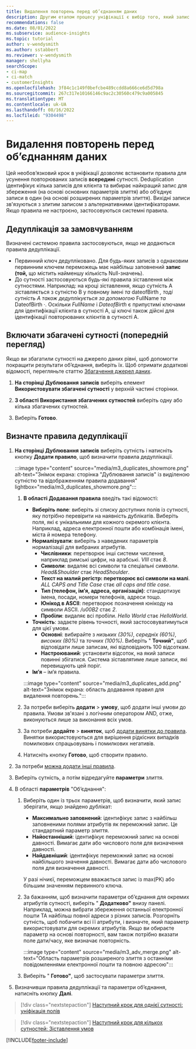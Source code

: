 ```yaml
---
title: Видалення повторень перед об’єднанням даних
description: Другим етапом процесу уніфікації є вибір того, який запис зберігати при знаходженні дублікатів.
recommendations: false
ms.date: 08/01/2022
ms.subservice: audience-insights
ms.topic: tutorial
author: v-wendysmith
ms.author: sstabbert
ms.reviewer: v-wendysmith
manager: shellyha
searchScope:
- ci-map
- ci-match
- customerInsights
ms.openlocfilehash: 3f84c1c149f0befcbe489ccdd8a666ce6d5d798a
ms.sourcegitcommit: 267c317e10166146c9ac2c30560c479c9a005845
ms.translationtype: MT
ms.contentlocale: uk-UA
ms.lasthandoff: 08/16/2022
ms.locfileid: "9304498"
---
```

# <a name="remove-duplicates-before-unifying-data"></a>Видалення повторень перед об’єднанням даних

Цей необов’язковий крок в уніфікації дозволяє встановити правила для усунення повторюваних записів **всередині** сутності. Deduplication ідентифікує кілька записів для клієнта та вибирає найкращий запис для збереження (на основі основних параметрів злиття) або об’єднує записи в один (на основі розширених параметрів злиття). Вихідні записи зв'язуються з злитим записом з альтернативними ідентифікаторами. Якщо правила не настроєно, застосовуються системні правила.

## <a name="default-deduplication"></a>Дедуплікація за замовчуванням

Визначені системою правила застосовуються, якщо не додаються правила дедуплікації.

- Первинний ключ дедупліковано.
  Для будь-яких записів з однаковим первинним ключем переможець має найбільш заповнений **запис (той,** що містить найменшу кількість Null-значень).
- До сутності застосовуються будь-які правила зіставлення між сутностями.
  Наприклад: на кроці зіставлення, якщо сутність A зіставляється з сутністю B у повному імені *та* dateofBirth *, тоді сутність A також дедуплікується за допомогою* FullName *та* DateofBirth *·*. Оскільки *FullName* і *DateofBirth* є припустимі ключами для ідентифікації клієнта в сутності А, ці ключі також дійсні для ідентифікації повторюваних клієнтів в сутності А.

## <a name="include-enriched-entities-preview"></a>Включати збагачені сутності (попередній перегляд)

Якщо ви збагатили сутності на джерело даних рівні, щоб допомогти покращити результати об’єднання, виберіть їх. Щоб отримати додаткові відомості, перегляньте статтю [Збагачення джерел даних](data-sources-enrichment.md).

1. **На сторінці Дублювання записів** виберіть елемент **Використовувати збагачені сутності** у верхній частині сторінки.

1. **З області Використання збагачених сутностей** виберіть одну або кілька збагачених сутностей.

1. Виберіть **Готово**.

## <a name="define-deduplication-rules"></a>Визначте правила дедуплікації

1. **На сторінці Дублювання записів** виберіть сутність і натисніть кнопку **Додати правило**, щоб визначити правила дедуплікації.

   :::image type="content" source="media/m3_duplicates_showmore.png" alt-text="Знімок екрана: сторінка &quot;Дублювання записів&quot; із виділеною сутністю та відображенням правила додавання"  lightbox="media/m3_duplicates_showmore.png":::

   1. **В області Додавання правила** введіть такі відомості:
      - **Виберіть поле**: виберіть зі списку доступних полів із сутності, яку потрібно перевірити на наявність дублікатів. Виберіть поля, які є унікальними для кожного окремого клієнта. Наприклад, адреса електронної пошти або комбінація імені, міста й номера телефону.
      - **Нормалізувати**: виберіть з наведених параметрів нормалізації для вибраних атрибутів.
        - **Числівники**: перетворює інші системи числення, наприклад римські цифри, на арабські. *VIII* стає *8*.
        - **Символи**: видаляє всі символи та спеціальні символи. *Head&Shoulder* стає *HeadShoulder*.
        - **Текст на малий регістр: перетворює всі символи на малі**. *ALL CAPS and Title Case* стає *all caps and title case*.
        - **Тип (телефон, ім’я, адреса, організація)**: стандартизує імена, посади, номери телефонів, адреси тощо.
        - **Юнікод в ASCII**: перетворює позначення юнікоду на символи ASCII. */u00B2* стає *2*.
        - **Пробіли**: видаляє всі пробіли. *Hello   World* стає *HelloWorld*.
      - **Точність**: задаєте рівень точності, який застосовуватимуться для цієї умови.
        - **Основні**: вибирайте з *низьких (30%)*, *середніх (60%)*, *високих (80%)* та *точних (100%)*. Виберіть " **Точний"**, щоб відповідати лише записам, які відповідають 100 відсоткам.
        - **Настроюваний**: установити відсоток, на який записи повинні збігатися. Система зіставлятиме лише записи, які перевищують цей поріг.
      - **Ім’я** – ім’я правила.

      :::image type="content" source="media/m3_duplicates_add.png" alt-text="Знімок екрана: область додавання правил для видалення повторень.":::

   1. За потреби виберіть **додати** > **умову**, щоб додати інші умови до правила. Умови зв'язані з логічним оператором AND, отже, виконуються лише за виконання всіх умов.

   1. За потреби **додайте** > **виняток**, щоб [додати винятки до правила](match-entities.md#add-exceptions-to-a-rule). Винятки використовуються для вирішення рідкісних випадків помилкових спрацьовувань і помилкових негативів.

   1. Натисніть кнопку **Готово**, щоб створити правило.

1. За потреби [можна додати інші правила](#define-deduplication-rules).

1. Виберіть сутність, а потім відредагуйте **параметри** злиття.

1. В області **параметрів** "Об’єднання":
   1. Виберіть один із трьох параметрів, щоб визначити, який запис зберігати, якщо знайдено дублікат:
      - **Максимально заповнений**: ідентифікує запис з найбільш заповненими полями атрибутів як переможний запис. Це стандартний параметр злиття.
      - **Найостанніший**: ідентифікує переможний запис на основі давності. Вимагає дати або числового поля для визначення давності.
      - **Найдавніший**: ідентифікує переможний запис на основі найбільшого значення давності. Вимагає дати або числового поля для визначення давності.

      У разі нічиєї, переможцем вважається запис із max(PK) або більшим значенням первинного ключа.

   1. За бажанням, щоб визначити параметри об’єднання для окремих атрибутів сутності, виберіть " **Додатково"** внизу панелі. Наприклад, можна вибрати збереження останньої електронної пошти ТА найбільш повної адреси з різних записів. Розгорніть сутність, щоб побачити всі її атрибути, і визначте, який параметр використовувати для окремих атрибутів. Якщо ви обираєте параметр на основі повторності, вам також потрібно вказати поле дати/часу, яке визначає повторність.

      :::image type="content" source="media/m3_adv_merge.png" alt-text="Область параметрів розширеного злиття з останніми повідомленнями електронної пошти та повною адресою":::

   1. Виберіть " **Готово"**, щоб застосувати параметри злиття.

1. Визначивши правила дедуплікації та параметри об’єднання, натисніть кнопку **Далі**.
  
> [!div class="nextstepaction"]
> [Наступний крок для однієї сутності: уніфікація полів](merge-entities.md)

> [!div class="nextstepaction"]
> [Наступний крок для кількох сутностей: Зіставлення умов](match-entities.md)

[!INCLUDE[footer-include](includes/footer-banner.md)]
